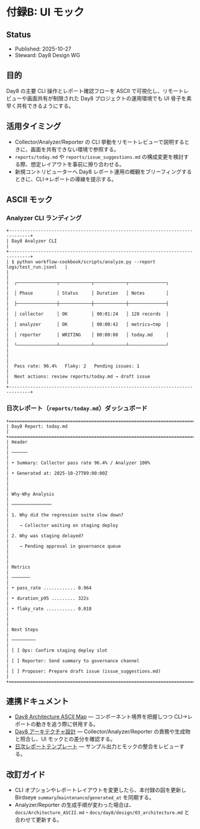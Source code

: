 # 付録B: UI モック

## Status
- Published: 2025-10-27
- Steward: Day8 Design WG

## 目的
Day8 の主要 CLI 操作とレポート確認フローを ASCII で可視化し、リモートレビューや画面共有が制限された Day8 プロジェクトの運用環境でも UI 骨子を素早く共有できるようにする。

## 活用タイミング
- Collector/Analyzer/Reporter の CLI 挙動をリモートレビューで説明するときに、画面を共有できない環境で参照する。
- `reports/today.md` や `reports/issue_suggestions.md` の構成変更を検討する際、想定レイアウトを事前に擦り合わせる。
- 新規コントリビューターへ Day8 レポート運用の概観をブリーフィングするときに、CLI→レポートの導線を提示する。

## ASCII モック

### Analyzer CLI ランディング
```
+------------------------------------------------------------------------------+
| Day8 Analyzer CLI                                                            |
+------------------------------------------------------------------------------+
| $ python workflow-cookbook/scripts/analyze.py --report logs/test_run.jsonl   |
|                                                                              |
|  ┌───────────────┬────────────┬────────────┬──────────────┐                 |
|  │ Phase         │ Status     │ Duration   │ Notes        │                 |
|  ├───────────────┼────────────┼────────────┼──────────────┤                 |
|  │ collector     │ OK         │ 00:01:24   │ 128 records  │                 |
|  │ analyzer      │ OK         │ 00:00:42   │ metrics→tmp  │                 |
|  │ reporter      │ WRITING    │ 00:00:08   │ today.md     │                 |
|  └───────────────┴────────────┴────────────┴──────────────┘                 |
|                                                                              |
|  Pass rate: 96.4%   Flaky: 2   Pending issues: 1                             |
|  Next actions: review reports/today.md → draft issue                         |
+------------------------------------------------------------------------------+
```

### 日次レポート（`reports/today.md`）ダッシュボード
```
+==============================================================================+
| Day8 Report: today.md                                                        |
+==============================================================================+
| Header                                                                       |
| ──────                                                                       |
| • Summary: Collector pass rate 96.4% / Analyzer 100%                         |
| • Generated at: 2025-10-27T09:00:00Z                                         |
|                                                                              |
| Why-Why Analysis                                                             |
| ───────────────                                                             |
| 1. Why did the regression suite slow down?                                   |
|    → Collector waiting on staging deploy                                     |
| 2. Why was staging delayed?                                                  |
|    → Pending approval in governance queue                                    |
|                                                                              |
| Metrics                                                                      |
| ───────                                                                      |
| • pass_rate ............ 0.964                                               |
| • duration_p95 ......... 322s                                                |
| • flaky_rate ........... 0.018                                               |
|                                                                              |
| Next Steps                                                                   |
| ─────────                                                                   |
| [ ] Ops: Confirm staging deploy slot                                         |
| [ ] Reporter: Send summary to governance channel                             |
| [ ] Proposer: Prepare draft issue (issue_suggestions.md)                     |
+==============================================================================+
```

## 連携ドキュメント
- [Day8 Architecture ASCII Map](../Architecture_ASCII.md) — コンポーネント境界を把握しつつ CLI→レポートの動きを追う際に併用する。
- [Day8 アーキテクチャ設計](../day8/design/03_architecture.md) — Collector/Analyzer/Reporter の責務や生成物と照合し、UI モックとの差分を確認する。
- [日次レポートテンプレート](../day8/examples/10_examples.md) — サンプル出力とモックの整合をレビューする。

## 改訂ガイド
- CLI オプションやレポートレイアウトを変更したら、本付録の図を更新し Birdseye `summary`/`maintenance`/`generated_at` を同期する。
- Analyzer/Reporter の生成手順が変わった場合は、`docs/Architecture_ASCII.md`・`docs/day8/design/03_architecture.md` と合わせて更新する。
